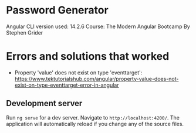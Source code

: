 # Password Generator

Angular CLI version used: 14.2.6
Course: The Modern Angular Bootcamp By Stephen Grider

# Errors and solutions that worked

- Property 'value' does not exist on type 'eventtarget': https://www.tektutorialshub.com/angular/property-value-does-not-exist-on-type-eventtarget-error-in-angular


## Development server

Run `ng serve` for a dev server. Navigate to `http://localhost:4200/`. The application will automatically reload if you change any of the source files.
